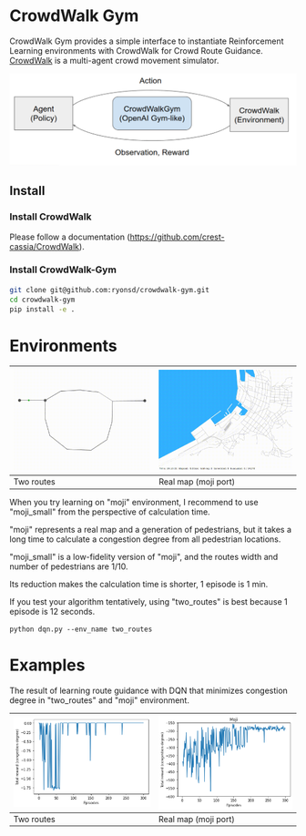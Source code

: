 # CrowdWalk Gym
CrowdWalk Gym provides a simple interface to instantiate Reinforcement Learning environments with CrowdWalk for Crowd Route Guidance.  
[CrowdWalk](https://github.com/crest-cassia/CrowdWalk) is a multi-agent crowd movement simulator.

![overview](docs/overview.png)


## Install

### Install CrowdWalk

Please follow a documentation (https://github.com/crest-cassia/CrowdWalk).

### Install CrowdWalk-Gym
```bash
git clone git@github.com:ryonsd/crowdwalk-gym.git
cd crowdwalk-gym
pip install -e .
```


# Environments
| ![two_routes](docs/two_routes.gif)          | ![moji](docs/moji.gif) |
| ----------------------------------------- | ------------------------------------- |
| Two routes | Real map (moji port) |

When you try learning on "moji" environment, I recommend to use "moji_small" from the perspective of calculation time.

"moji" represents a real map and a generation of pedestrians, but it takes a long time to calculate a congestion degree from all pedestrian locations.

"moji_small" is a low-fidelity version of "moji", and the routes width and number of pedestrians are 1/10.

Its reduction makes the calculation time is shorter, 1 episode is 1 min.

If you test your algorithm tentatively, using "two_routes" is best because 1 episode is 12 seconds.

```
python dqn.py --env_name two_routes
```

# Examples
The result of learning route guidance with DQN that minimizes congestion degree in "two_routes" and "moji" environment.

| ![result](docs/result_two_routes.png)          | ![result](docs/result_moji.png) |
| ----------------------------------------- | ------------------------------------- |
| Two routes | Real map (moji port) |



